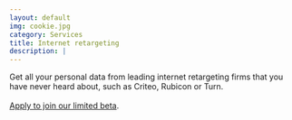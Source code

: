 ```yaml
---
layout: default
img: cookie.jpg
category: Services
title: Internet retargeting
description: |
---
```

Get all your personal data from leading internet retargeting firms that you have never heard about, such as Criteo, Rubicon or Turn. 
<br>
<br>
<a href="mailto:GetMy@PersonalData?subject=PersonalData.IO Internet retargeting limited beta&body=Hi, I would like to join your program to get access to my personal data from internet retargeting firms Criteo, Turn and Rubicon. Please send me instructions"> Apply to join our limited beta</a>.

